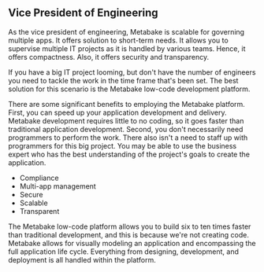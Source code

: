 ## Vice President of Engineering

As the vice president of engineering, Metabake is scalable for governing multiple apps. It offers solution to short-term needs. It allows you to supervise multiple IT projects as it is handled by various teams. Hence, it offers compactness. Also, it offers security and transparency.

If you have a big IT project looming, but don't have the number of engineers you need to tackle the work in the time frame that's been set. The best solution for this scenario is the Metabake low-code development platform.

There are some significant benefits to employing the Metabake platform. First, you can speed up your application development and delivery. Metabake development requires little to no coding, so it goes faster than traditional application development. Second, you don't necessarily need programmers to perform the work. There also isn't a need to staff up with programmers for this big project. You may be able to use the business expert who has the best understanding of the project's goals to create the application.

* Compliance
* Multi-app management
* Secure
* Scalable
* Transparent

The Metabake low-code platform allows you to build six to ten times faster than traditional development, and this is because we're not creating code. Metabake allows for visually modeling an application and encompassing the full application life cycle. Everything from designing, development, and deployment is all handled within the platform.